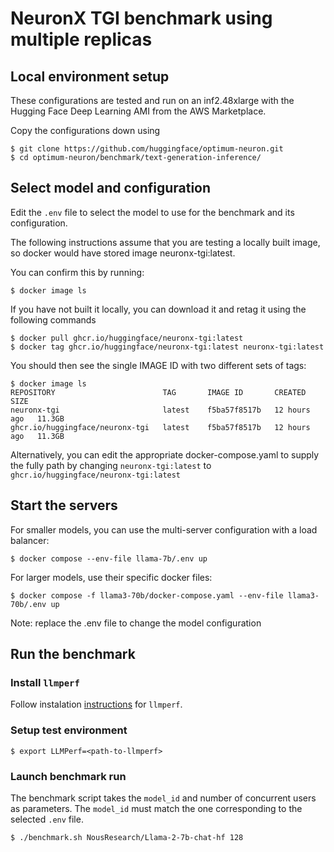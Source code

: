 # NeuronX TGI benchmark using multiple replicas

## Local environment setup

These configurations are tested and run on an inf2.48xlarge with the Hugging Face Deep Learning AMI from the AWS Marketplace.  

Copy the configurations down using

```shell
$ git clone https://github.com/huggingface/optimum-neuron.git
$ cd optimum-neuron/benchmark/text-generation-inference/
```


## Select model and configuration

Edit the `.env` file to select the model to use for the benchmark and its configuration.

The following instructions assume that you are testing a locally built image, so docker would have stored image neuronx-tgi:latest.

You can confirm this by running:

```shell
$ docker image ls
```

If you have not built it locally, you can download it and retag it using the following commands

```shell
$ docker pull ghcr.io/huggingface/neuronx-tgi:latest
$ docker tag ghcr.io/huggingface/neuronx-tgi:latest neuronx-tgi:latest
```
You should then see the single IMAGE ID with two different sets of tags:

```shell
$ docker image ls
REPOSITORY                        TAG       IMAGE ID       CREATED        SIZE
neuronx-tgi                       latest    f5ba57f8517b   12 hours ago   11.3GB
ghcr.io/huggingface/neuronx-tgi   latest    f5ba57f8517b   12 hours ago   11.3GB
```


Alternatively, you can edit the appropriate docker-compose.yaml to supply the fully path by changing ```neuronx-tgi:latest``` to ```ghcr.io/huggingface/neuronx-tgi:latest```

## Start the servers

For smaller models, you can use the multi-server configuration with a load balancer:

```shell
$ docker compose --env-file llama-7b/.env up
```

For larger models, use their specific docker files:

```shell
$ docker compose -f llama3-70b/docker-compose.yaml --env-file llama3-70b/.env up
```

Note: replace the .env file to change the model configuration

## Run the benchmark

### Install `llmperf`

Follow instalation [instructions](https://github.com/ray-project/llmperf/tree/main?tab=readme-ov-file#installation) for `llmperf`.

### Setup test environment

```shell
$ export LLMPerf=<path-to-llmperf>
```

### Launch benchmark run

The benchmark script takes the `model_id` and number of concurrent users as parameters.
The `model_id` must match the one corresponding to the selected `.env` file.

```
$ ./benchmark.sh NousResearch/Llama-2-7b-chat-hf 128
```


